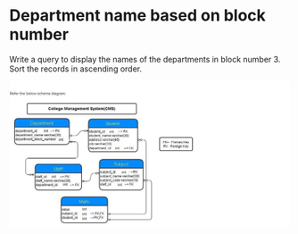 # Department name based on block number

Write a query to display the names of the departments in block number 3. Sort the records in ascending order.

![database diagram](../database_1.jpg)